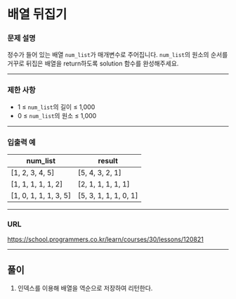 # 배열 뒤집기

### 문제 설명

정수가 들어 있는 배열 `num_list`가 매개변수로 주어집니다. `num_list`의 원소의 순서를 거꾸로 뒤집은 배열을 return하도록 solution 함수를 완성해주세요.

-----------
### 제한 사항

- 1 ≤ `num_list`의 길이 ≤ 1,000
- 0 ≤ `num_list`의 원소 ≤ 1,000

-----------
### 입출력 예

| num_list              | result                |
|-----------------------|-----------------------|
| [1, 2, 3, 4, 5]       | [5, 4, 3, 2, 1]       |
| [1, 1, 1, 1, 1, 2]    | [2, 1, 1, 1, 1, 1]    |
| [1, 0, 1, 1, 1, 3, 5] | [5, 3, 1, 1, 1, 0, 1] |

-----------
### URL

https://school.programmers.co.kr/learn/courses/30/lessons/120821

-----------
## 풀이
1. 인덱스를 이용해 배열을 역순으로 저장하여 리턴한다.